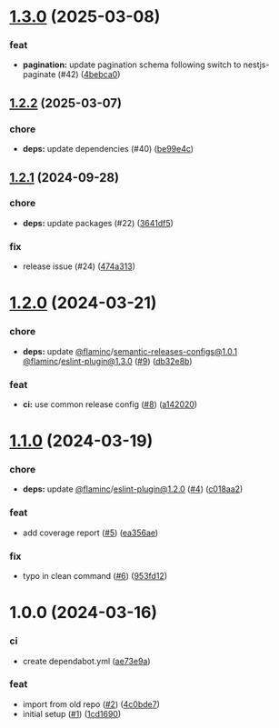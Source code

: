 # [1.3.0](https://github.com/capitnflam/books-types/compare/v1.2.2...v1.3.0) (2025-03-08)


### feat

* **pagination:** update pagination schema following switch to nestjs-paginate (#42) ([4bebca0](https://github.com/capitnflam/books-types/commit/4bebca02b81a390dd1fa9ccaaa972d075a49a6de))

## [1.2.2](https://github.com/capitnflam/books-types/compare/v1.2.1...v1.2.2) (2025-03-07)


### chore

* **deps:** update dependencies (#40) ([be99e4c](https://github.com/capitnflam/books-types/commit/be99e4c7005609fddc63cfed93a6ad3eb39f7431))

## [1.2.1](https://github.com/capitnflam/books-types/compare/v1.2.0...v1.2.1) (2024-09-28)


### chore

* **deps:** update packages (#22) ([3641df5](https://github.com/capitnflam/books-types/commit/3641df5225891fa9f3a891e5d750fd1bac8c9463))


### fix

* release issue (#24) ([474a313](https://github.com/capitnflam/books-types/commit/474a313fd52b1dc46a75bfa58ba3c1ca9dc784af))

# [1.2.0](https://github.com/capitnflam/books-types/compare/v1.1.0...v1.2.0) (2024-03-21)


### chore

* **deps:** update [@flaminc](https://github.com/flaminc)/semantic-releases-configs@1.0.1 [@flaminc](https://github.com/flaminc)/eslint-plugin@1.3.0 ([#9](https://github.com/capitnflam/books-types/issues/9)) ([db32e8b](https://github.com/capitnflam/books-types/commit/db32e8b735f0965e035462e55891337b93a3a7d1))


### feat

* **ci:** use common release config ([#8](https://github.com/capitnflam/books-types/issues/8)) ([a142020](https://github.com/capitnflam/books-types/commit/a142020442e80213aac620a39d690851e6d6f4f4))

# [1.1.0](https://github.com/capitnflam/books-types/compare/v1.0.0...v1.1.0) (2024-03-19)


### chore

* **deps:** update [@flaminc](https://github.com/flaminc)/eslint-plugin@1.2.0 ([#4](https://github.com/capitnflam/books-types/issues/4)) ([c018aa2](https://github.com/capitnflam/books-types/commit/c018aa2e80c2f7e17a0af3a6135e8718b39d7254))


### feat

* add coverage report ([#5](https://github.com/capitnflam/books-types/issues/5)) ([ea356ae](https://github.com/capitnflam/books-types/commit/ea356ae743704c1ea06736066faf4388cc311f3c))


### fix

* typo in clean command ([#6](https://github.com/capitnflam/books-types/issues/6)) ([953fd12](https://github.com/capitnflam/books-types/commit/953fd12ef6661c8adceb9443b0d699121a58e72b))

# 1.0.0 (2024-03-16)


### ci

* create dependabot.yml ([ae73e9a](https://github.com/capitnflam/books-types/commit/ae73e9a9bb4891626d53d0aee9fd9153601a8ada))


### feat

* import from old repo ([#2](https://github.com/capitnflam/books-types/issues/2)) ([4c0bde7](https://github.com/capitnflam/books-types/commit/4c0bde715f041395202de22e28b2caad609a7d1c))
* initial setup ([#1](https://github.com/capitnflam/books-types/issues/1)) ([1cd1690](https://github.com/capitnflam/books-types/commit/1cd169060153c51336075c8861a97f76467f642b))
